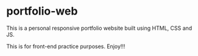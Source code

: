 # portfolio-web
 
This is a personal responsive portfolio website built using HTML, CSS and JS.

This is for front-end practice purposes. Enjoy!!!
